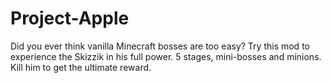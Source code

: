 # Project-Apple
Did you ever think vanilla Minecraft bosses are too easy? Try this mod to experience the Skizzik in his full power. 5 stages, mini-bosses and minions. Kill him to get the ultimate reward.
